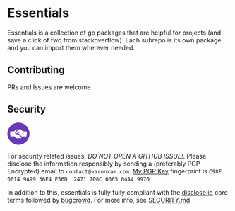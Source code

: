 # Essentials

Essentials is a collection of go packages that are helpful for projects (and save a click of two from stackoverflow). Each subrepo is its own package and you can import them wherever needed.

## Contributing

PRs and Issues are welcome

## Security

<img src="security/discloseio.png" width="50">  

For security related issues, *DO NOT OPEN A GITHUB ISSUE!*. Please disclose the information responsibly by sending a (preferably PGP Encrypted) email to `contact@varunram.com`. [My PGP Key](https://pgp.mit.edu/pks/lookup?op=vindex&fingerprint=on&search=0x708C606504A49970) fingerprint is `C98F 0014 9A99 36E4 E56D  2471 708C 6065 04A4 9970`  

In addition to this, essentials is fully fully compliant with the [disclose.io](https://disclose.io) core terms followed by [bugcrowd](https://www.bugcrowd.com/resource/what-is-responsible-disclosure/). For more info, see [SECURITY.md](SECURITY.md)
